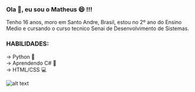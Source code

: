 ###  Ola 👋, eu sou o Matheus 😄 !!!

<p>Tenho 16 anos, moro em Santo Andre, Brasil, estou no 2º ano do Ensino Medio e cursando o curso tecnico Senai de Desenvolvimento de Sistemas.</p>

<h3>HABILIDADES:</h3>
<p>
  -> Python 🐍 <br>
  -> Aprendendo C# 👾 <br>
  -> HTML/CSS 💻
 </p>
 
 ![alt text](https://www.figma.com/file/Yqy8ZPRysDmA6LV5tmzHAw/Untitled?node-id=1-13&t=cxcjRyBIALIp2kUn-4)
 
 <a href=""><img src=""></a>
 
